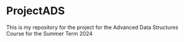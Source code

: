 # ProjectADS
This is my repository for the project for the Advanced Data Structures Course for the Summer Term 2024
